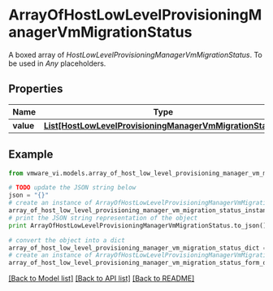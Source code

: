 # ArrayOfHostLowLevelProvisioningManagerVmMigrationStatus

A boxed array of *HostLowLevelProvisioningManagerVmMigrationStatus*. To be used in *Any* placeholders. 

## Properties
Name | Type | Description | Notes
------------ | ------------- | ------------- | -------------
**value** | [**List[HostLowLevelProvisioningManagerVmMigrationStatus]**](HostLowLevelProvisioningManagerVmMigrationStatus.md) |  | 

## Example

```python
from vmware_vi.models.array_of_host_low_level_provisioning_manager_vm_migration_status import ArrayOfHostLowLevelProvisioningManagerVmMigrationStatus

# TODO update the JSON string below
json = "{}"
# create an instance of ArrayOfHostLowLevelProvisioningManagerVmMigrationStatus from a JSON string
array_of_host_low_level_provisioning_manager_vm_migration_status_instance = ArrayOfHostLowLevelProvisioningManagerVmMigrationStatus.from_json(json)
# print the JSON string representation of the object
print ArrayOfHostLowLevelProvisioningManagerVmMigrationStatus.to_json()

# convert the object into a dict
array_of_host_low_level_provisioning_manager_vm_migration_status_dict = array_of_host_low_level_provisioning_manager_vm_migration_status_instance.to_dict()
# create an instance of ArrayOfHostLowLevelProvisioningManagerVmMigrationStatus from a dict
array_of_host_low_level_provisioning_manager_vm_migration_status_form_dict = array_of_host_low_level_provisioning_manager_vm_migration_status.from_dict(array_of_host_low_level_provisioning_manager_vm_migration_status_dict)
```
[[Back to Model list]](../README.md#documentation-for-models) [[Back to API list]](../README.md#documentation-for-api-endpoints) [[Back to README]](../README.md)


